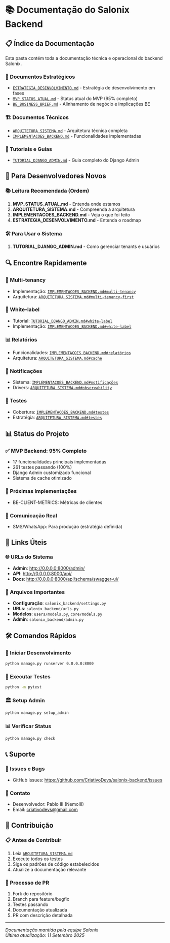 # 📚 Documentação do Salonix Backend

## 📋 **Índice da Documentação**

Esta pasta contém toda a documentação técnica e operacional do backend Salonix.

### **🎯 Documentos Estratégicos**
- [`ESTRATEGIA_DESENVOLVIMENTO.md`](./ESTRATEGIA_DESENVOLVIMENTO.md) - Estratégia de desenvolvimento em fases
- [`MVP_STATUS_ATUAL.md`](./MVP_STATUS_ATUAL.md) - Status atual do MVP (95% completo)
- [`BE_BUSINESS_BRIEF.md`](./BE_BUSINESS_BRIEF.md) - Alinhamento de negócio e implicações BE

### **🏗️ Documentos Técnicos**
- [`ARQUITETURA_SISTEMA.md`](./ARQUITETURA_SISTEMA.md) - Arquitetura técnica completa
- [`IMPLEMENTACOES_BACKEND.md`](./IMPLEMENTACOES_BACKEND.md) - Funcionalidades implementadas

### **📖 Tutoriais e Guias**
- [`TUTORIAL_DJANGO_ADMIN.md`](./TUTORIAL_DJANGO_ADMIN.md) - Guia completo do Django Admin

## 🎯 **Para Desenvolvedores Novos**

### **📚 Leitura Recomendada (Ordem)**
1. **MVP_STATUS_ATUAL.md** - Entenda onde estamos
2. **ARQUITETURA_SISTEMA.md** - Compreenda a arquitetura
3. **IMPLEMENTACOES_BACKEND.md** - Veja o que foi feito
4. **ESTRATEGIA_DESENVOLVIMENTO.md** - Entenda o roadmap

### **🛠️ Para Usar o Sistema**
1. **TUTORIAL_DJANGO_ADMIN.md** - Como gerenciar tenants e usuários

## 🔍 **Encontre Rapidamente**

### **🏢 Multi-tenancy**
- Implementação: [`IMPLEMENTACOES_BACKEND.md#multi-tenancy`](./IMPLEMENTACOES_BACKEND.md#1-infraestrutura-base)
- Arquitetura: [`ARQUITETURA_SISTEMA.md#multi-tenancy-first`](./ARQUITETURA_SISTEMA.md#multi-tenancy-first)

### **🎨 White-label**
- Tutorial: [`TUTORIAL_DJANGO_ADMIN.md#white-label`](./TUTORIAL_DJANGO_ADMIN.md#configurando-white-label)
- Implementação: [`IMPLEMENTACOES_BACKEND.md#white-label`](./IMPLEMENTACOES_BACKEND.md#2-white-label-e-branding)

### **📊 Relatórios**
- Funcionalidades: [`IMPLEMENTACOES_BACKEND.md#relatórios`](./IMPLEMENTACOES_BACKEND.md#4-sistema-de-relatórios)
- Arquitetura: [`ARQUITETURA_SISTEMA.md#cache`](./ARQUITETURA_SISTEMA.md#sistema-de-cache)

### **🔔 Notificações**
- Sistema: [`IMPLEMENTACOES_BACKEND.md#notificações`](./IMPLEMENTACOES_BACKEND.md#5-sistema-de-notificações)
- Drivers: [`ARQUITETURA_SISTEMA.md#observability`](./ARQUITETURA_SISTEMA.md#monitoramento-e-observabilidade)

### **🧪 Testes**
- Cobertura: [`IMPLEMENTACOES_BACKEND.md#testes`](./IMPLEMENTACOES_BACKEND.md#sistema-de-testes)
- Estratégia: [`ARQUITETURA_SISTEMA.md#testes`](./ARQUITETURA_SISTEMA.md#estratégia-de-testes)

## 📊 **Status do Projeto**

### **✅ MVP Backend: 95% Completo**
- 17 funcionalidades principais implementadas
- 261 testes passando (100%)
- Django Admin customizado funcional
- Sistema de cache otimizado

### **🚀 Próximas Implementações**
- BE-CLIENT-METRICS: Métricas de clientes

### **📱 Comunicação Real**
- SMS/WhatsApp: Para produção (estratégia definida)

## 🔗 **Links Úteis**

### **🌐 URLs do Sistema**
- **Admin**: http://0.0.0.0:8000/admin/
- **API**: http://0.0.0.0:8000/api/
- **Docs**: http://0.0.0.0:8000/api/schema/swagger-ui/

### **📂 Arquivos Importantes**
- **Configuração**: `salonix_backend/settings.py`
- **URLs**: `salonix_backend/urls.py`
- **Modelos**: `users/models.py`, `core/models.py`
- **Admin**: `salonix_backend/admin.py`

## 🛠️ **Comandos Rápidos**

### **🚀 Iniciar Desenvolvimento**
```bash
python manage.py runserver 0.0.0.0:8000
```

### **🧪 Executar Testes**
```bash
python -m pytest
```

### **🏛️ Setup Admin**
```bash
python manage.py setup_admin
```

### **📊 Verificar Status**
```bash
python manage.py check
```

## 📞 **Suporte**

### **🐛 Issues e Bugs**
- GitHub Issues: https://github.com/CriativoDevs/salonix-backend/issues

### **📧 Contato**
- Desenvolvedor: Pablo III (NemoIII)
- Email: criativodevs@gmail.com

## 📝 **Contribuição**

### **📋 Antes de Contribuir**
1. Leia [`ARQUITETURA_SISTEMA.md`](./ARQUITETURA_SISTEMA.md)
2. Execute todos os testes
3. Siga os padrões de código estabelecidos
4. Atualize a documentação relevante

### **🔄 Processo de PR**
1. Fork do repositório
2. Branch para feature/bugfix
3. Testes passando
4. Documentação atualizada
5. PR com descrição detalhada

---

*Documentação mantida pela equipe Salonix*  
*Última atualização: 11 Setembro 2025*
